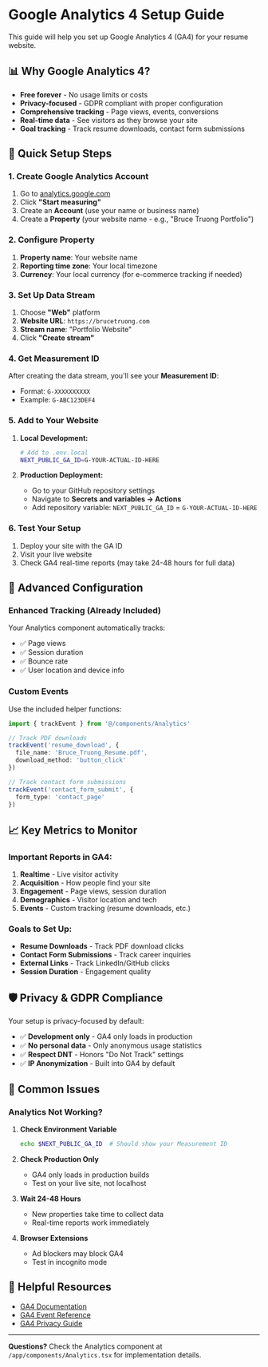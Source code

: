 # Google Analytics 4 Setup Guide

This guide will help you set up Google Analytics 4 (GA4) for your resume website.

## 📊 Why Google Analytics 4?

- **Free forever** - No usage limits or costs
- **Privacy-focused** - GDPR compliant with proper configuration
- **Comprehensive tracking** - Page views, events, conversions
- **Real-time data** - See visitors as they browse your site
- **Goal tracking** - Track resume downloads, contact form submissions

## 🚀 Quick Setup Steps

### 1. Create Google Analytics Account

1. Go to [analytics.google.com](https://analytics.google.com)
2. Click **"Start measuring"**
3. Create an **Account** (use your name or business name)
4. Create a **Property** (your website name - e.g., "Bruce Truong Portfolio")

### 2. Configure Property

1. **Property name**: Your website name
2. **Reporting time zone**: Your local timezone
3. **Currency**: Your local currency (for e-commerce tracking if needed)

### 3. Set Up Data Stream

1. Choose **"Web"** platform
2. **Website URL**: `https://brucetruong.com`
3. **Stream name**: "Portfolio Website"
4. Click **"Create stream"**

### 4. Get Measurement ID

After creating the data stream, you'll see your **Measurement ID**:
- Format: `G-XXXXXXXXXX`
- Example: `G-ABC123DEF4`

### 5. Add to Your Website

1. **Local Development:**
   ```bash
   # Add to .env.local
   NEXT_PUBLIC_GA_ID=G-YOUR-ACTUAL-ID-HERE
   ```

2. **Production Deployment:**
   - Go to your GitHub repository settings
   - Navigate to **Secrets and variables → Actions**
   - Add repository variable: `NEXT_PUBLIC_GA_ID` = `G-YOUR-ACTUAL-ID-HERE`

### 6. Test Your Setup

1. Deploy your site with the GA ID
2. Visit your live website
3. Check GA4 real-time reports (may take 24-48 hours for full data)

## 🔧 Advanced Configuration

### Enhanced Tracking (Already Included)

Your Analytics component automatically tracks:
- ✅ Page views
- ✅ Session duration
- ✅ Bounce rate
- ✅ User location and device info

### Custom Events

Use the included helper functions:

```typescript
import { trackEvent } from '@/components/Analytics'

// Track PDF downloads
trackEvent('resume_download', {
  file_name: 'Bruce_Truong_Resume.pdf',
  download_method: 'button_click'
})

// Track contact form submissions
trackEvent('contact_form_submit', {
  form_type: 'contact_page'
})
```

## 📈 Key Metrics to Monitor

### Important Reports in GA4:

1. **Realtime** - Live visitor activity
2. **Acquisition** - How people find your site
3. **Engagement** - Page views, session duration
4. **Demographics** - Visitor location and tech
5. **Events** - Custom tracking (resume downloads, etc.)

### Goals to Set Up:

- **Resume Downloads** - Track PDF download clicks
- **Contact Form Submissions** - Track career inquiries
- **External Links** - Track LinkedIn/GitHub clicks
- **Session Duration** - Engagement quality

## 🛡️ Privacy & GDPR Compliance

Your setup is privacy-focused by default:

- ✅ **Development only** - GA4 only loads in production
- ✅ **No personal data** - Only anonymous usage statistics
- ✅ **Respect DNT** - Honors "Do Not Track" settings
- ✅ **IP Anonymization** - Built into GA4 by default

## 🚨 Common Issues

### Analytics Not Working?

1. **Check Environment Variable**
   ```bash
   echo $NEXT_PUBLIC_GA_ID  # Should show your Measurement ID
   ```

2. **Check Production Only**
   - GA4 only loads in production builds
   - Test on your live site, not localhost

3. **Wait 24-48 Hours**
   - New properties take time to collect data
   - Real-time reports work immediately

4. **Browser Extensions**
   - Ad blockers may block GA4
   - Test in incognito mode

## 🔗 Helpful Resources

- [GA4 Documentation](https://developers.google.com/analytics/devguides/collection/ga4)
- [GA4 Event Reference](https://developers.google.com/analytics/devguides/collection/ga4/reference/events)
- [GA4 Privacy Guide](https://support.google.com/analytics/answer/9019185)

---

**Questions?** Check the Analytics component at `/app/components/Analytics.tsx` for implementation details.